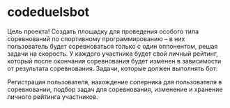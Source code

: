 # codeduelsbot
Цель проекта!
Создать площадку для проведения особого типа соревнований по спортивному программированию – в них пользователь будет соревноваться только с один оппонентом, 
решая задачи на скорость. У каждого участника будет свой личный рейтинг, который после окончания соревнования будет изменен в зависимости от результата соревнования.
Задачи, которые должен выполнять бот:



Регистрация пользователя,
нахождение соперника для пользователя в соревновании,
подбор задач для соревнования,
изменение и хранение личного рейтинга участников.

